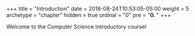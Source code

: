 +++
title = "Introduction"
date = 2018-08-24T10:53:05-05:00
weight = 5
archetype = "chapter"
hidden = true
ordinal = "0"
pre = "<b>0. </b>"
+++

Welcome to the Computer Science Introductory course!
